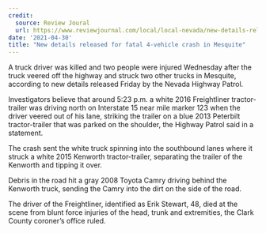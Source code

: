 ```yaml
---
credit:
  source: Review Joural
  url: https://www.reviewjournal.com/local/local-nevada/new-details-released-for-fatal-4-vehicle-crash-in-mesquite-2343446/
date: '2021-04-30'
title: "New details released for fatal 4-vehicle crash in Mesquite"
---
```

A truck driver was killed and two people were injured Wednesday after the truck veered off the highway and struck two other trucks in Mesquite, according to new details released Friday by the Nevada Highway Patrol.

Investigators believe that around 5:23 p.m. a white 2016 Freightliner tractor-trailer was driving north on Interstate 15 near mile marker 123 when the driver veered out of his lane, striking the trailer on a blue 2013 Peterbilt tractor-trailer that was parked on the shoulder, the Highway Patrol said in a statement.

The crash sent the white truck spinning into the southbound lanes where it struck a white 2015 Kenworth tractor-trailer, separating the trailer of the Kenworth and tipping it over.

Debris in the road hit a gray 2008 Toyota Camry driving behind the Kenworth truck, sending the Camry into the dirt on the side of the road.

The driver of the Freightliner, identified as Erik Stewart, 48, died at the scene from blunt force injuries of the head, trunk and extremities, the Clark County coroner’s office ruled.
